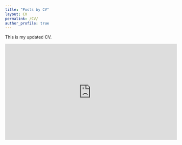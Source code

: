 ```yaml
---
title: "Posts by CV"
layout: CV
permalink: /CV/
author_profile: true
---
```


This is my updated CV.
<iframe width="560" height="315" src="https://www.youtube.com/embed/EVeYmxPoO4g?si=0WKZmBmkVc787H9C" title="YouTube video player" frameborder="0" allow="accelerometer; autoplay; clipboard-write; encrypted-media; gyroscope; picture-in-picture; web-share" referrerpolicy="strict-origin-when-cross-origin" allowfullscreen></iframe>
